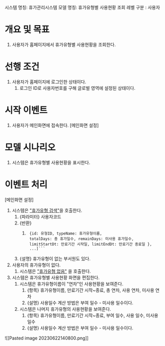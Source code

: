 시스템 명칭: 휴가관리시스템
모델 명칭: 휴가유형별 사용현황 조회
레벨 구분 : 사용자


# 개요 및 목표
1. 사용자가 홈페이지에서 휴가유형별 사용현황을 조회한다.

# 선행 조건
1. 사용자가 홈페이지에 로그인한 상태이다.
	1. 로그인 ID로 사용자번호를 구해 글로벌 영역에 설정된 상태이다.

# 시작 이벤트
1. 사용자가 메인화면에 접속한다. [메인화면 설정]

# 모델 시나리오
1. 시스템은 휴가유형별 사용현황을 표시한다.

# 이벤트 처리
[메인화면 설정]
1. 시스템은 ["휴가유형 검색"](../시스템모델-휴가유형_검색.md)을 호출한다.
	1. {파라미터} 사용자코드
	2. {반환}
		1. ```[
			{id: 유형ID, typeName: 휴가유형이름,
			totalDays: 총 휴가일수, remainDays: 미사용 휴가일수,
			limitStartDt: 만료기간 시작일, limitEndDt: 만료기간 종료일 }, 
			...]```
	3. {설명} 휴가유형이 없는 부서원도 있다. 
2. 사용자의 휴가유형이 없다.
	1. 시스템은 <u>"휴가유형 없음"</u> 을 호출한다.
3. 시스템은 휴가유형별 사용현황 화면을 편집한다.
	1. 시스템은 휴가유형이름이 "연차"인 사용현황을 보여준다.
		1. {항목} 휴가유형이름, 만료기간 시작~종료, 총 연차, 사용 연차, 미사용 연차
		2. {설명} 사용일수 계산 방법은 부여 일수 - 미사용 일수이다.
	2. 시스템은 나머지 휴가유형의 사용현황을 보여준다.
		1. {항목} 휴가유형이름, 만료기간 시작~종료, 부여 일수, 사용 일수, 미사용 일수
		2. {설명} 사용일수 계산 방법은 부여 일수 - 미사용 일수이다.


![[Pasted image 20230622140800.png]]